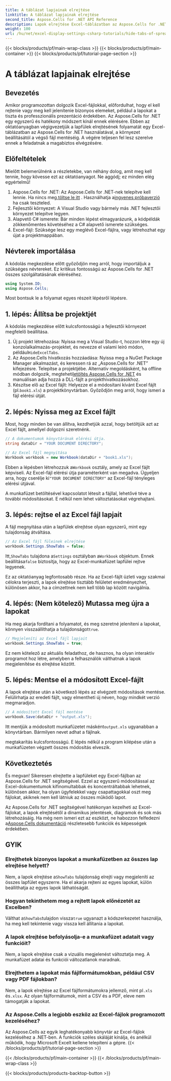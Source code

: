 ```yaml
---
title: A táblázat lapjainak elrejtése
linktitle: A táblázat lapjainak elrejtése
second_title: Aspose.Cells for .NET API Reference
description: Lapok elrejtése Excel-táblázatban az Aspose.Cells for .NET segítségével. Néhány egyszerű lépésben megtudhatja, hogyan lehet programozottan elrejteni és megjeleníteni a lapfüleket.
weight: 100
url: /hu/net/excel-display-settings-csharp-tutorials/hide-tabs-of-spreadsheet/
---
```


{{< blocks/products/pf/main-wrap-class >}}
{{< blocks/products/pf/main-container >}}
{{< blocks/products/pf/tutorial-page-section >}}

# A táblázat lapjainak elrejtése

## Bevezetés

Amikor programozottan dolgozik Excel-fájlokkal, előfordulhat, hogy el kell rejtenie vagy meg kell jelenítenie bizonyos elemeket, például a lapokat a tiszta és professzionális prezentáció érdekében. Az Aspose.Cells for .NET egy egyszerű és hatékony módszert kínál ennek elérésére. Ebben az oktatóanyagban végigvezetjük a lapfülek elrejtésének folyamatát egy Excel-táblázatban az Aspose.Cells for .NET használatával, a környezet beállításától a végső fájl mentéséig. A végére teljesen fel lesz szerelve ennek a feladatnak a magabiztos elvégzésére.

## Előfeltételek

Mielőtt belemerülnénk a részletekbe, van néhány dolog, amit meg kell tennie, hogy kövesse ezt az oktatóanyagot. Ne aggódj; ez minden elég egyértelmű!

1.  Aspose.Cells for .NET: Az Aspose.Cells for .NET-nek telepítve kell lennie. Ha nincs meg,[töltse le itt](https://releases.aspose.com/cells/net/) . Használhatja a[ingyenes próbaverzió](https://releases.aspose.com/) ha csak teszteled.
2. Fejlesztői környezet: A Visual Studio vagy bármely más .NET fejlesztői környezet telepítve legyen.
3. Alapvető C# ismerete: Bár minden lépést elmagyarázunk, a kódpéldák zökkenőmentes követéséhez a C# alapvető ismerete szükséges.
4. Excel-fájl: Szüksége lesz egy meglévő Excel-fájlra, vagy létrehozhat egy újat a projektmappában.

## Névterek importálása

A kódolás megkezdése előtt győződjön meg arról, hogy importáljuk a szükséges névtereket. Ez kritikus fontosságú az Aspose.Cells for .NET összes szolgáltatásának eléréséhez.

```csharp
using System.IO;
using Aspose.Cells;
```

Most bontsuk le a folyamat egyes részeit lépésről lépésre.

## 1. lépés: Állítsa be projektjét

A kódolás megkezdése előtt kulcsfontosságú a fejlesztői környezet megfelelő beállítása.

1.  Új projekt létrehozása: Nyissa meg a Visual Studio-t, hozzon létre egy új konzolalkalmazás-projektet, és nevezze el valami leíró módon, például`HideExcelTabs`.
2. Az Aspose.Cells hivatkozás hozzáadása: Nyissa meg a NuGet Package Manager alkalmazást, és keressen rá az „Aspose.Cells for .NET” kifejezésre. Telepítse a projektjébe.
 Alternatív megoldásként, ha offline módban dolgozik, megteheti[letöltés Aspose.Cells for .NET](https://releases.aspose.com/cells/net/) és manuálisan adja hozzá a DLL-fájlt a projekthivatkozásokhoz.
3. Készítse elő az Excel fájlt: Helyezze el a módosítani kívánt Excel fájlt (pl.`book1.xls`) a projektkönyvtárban. Győződjön meg arról, hogy ismeri a fájl elérési útját.

## 2. lépés: Nyissa meg az Excel fájlt

Most, hogy minden be van állítva, kezdhetjük azzal, hogy betöltjük azt az Excel fájlt, amellyel dolgozni szeretnénk.

```csharp
// A dokumentumok könyvtárának elérési útja.
string dataDir = "YOUR DOCUMENT DIRECTORY";

// Az Excel fájl megnyitása
Workbook workbook = new Workbook(dataDir + "book1.xls");
```

 Ebben a lépésben létrehozzuk a`Workbook` osztály, amely az Excel fájlt képviseli. Az Excel-fájl elérési útja paraméterként van megadva. Ügyeljen arra, hogy cserélje ki`"YOUR DOCUMENT DIRECTORY"` az Excel-fájl tényleges elérési útjával.

A munkafüzet betöltésével kapcsolatot létesít a fájllal, lehetővé téve a további módosításokat. E nélkül nem lehet változtatásokat végrehajtani.

## 3. lépés: rejtse el az Excel fájl lapjait

A fájl megnyitása után a lapfülek elrejtése olyan egyszerű, mint egy tulajdonság átváltása.

```csharp
// Az Excel fájl füleinek elrejtése
workbook.Settings.ShowTabs = false;
```

 Itt,`ShowTabs` tulajdona a`Settings` osztályban a`Workbook` objektum. Ennek beállítása`false` biztosítja, hogy az Excel-munkafüzet lapfülei rejtve legyenek.

Ez az oktatóanyag legfontosabb része. Ha az Excel-fájlt üzleti vagy szakmai célokra terjeszti, a lapok elrejtése tisztább felületet eredményezhet, különösen akkor, ha a címzettnek nem kell több lap között navigálnia.

## 4. lépés: (Nem kötelező) Mutassa meg újra a lapokat

 Ha meg akarja fordítani a folyamatot, és meg szeretné jeleníteni a lapokat, könnyen visszaállíthatja a tulajdonságot`true`.

```csharp
// Megjeleníti az Excel fájl lapjait
workbook.Settings.ShowTabs = true;
```

Ez nem kötelező az aktuális feladathoz, de hasznos, ha olyan interaktív programot hoz létre, amelyben a felhasználók válthatnak a lapok megjelenítése és elrejtése között.

## 5. lépés: Mentse el a módosított Excel-fájlt

A lapok elrejtése után a következő lépés az elvégzett módosítások mentése. Felülírhatja az eredeti fájlt, vagy elmentheti új néven, hogy mindkét verzió megmaradjon.

```csharp
// A módosított Excel fájl mentése
workbook.Save(dataDir + "output.xls");
```

 Itt mentjük a módosított munkafüzetet másként`output.xls` ugyanabban a könyvtárban. Bármilyen nevet adhat a fájlnak.

megtakarítás kulcsfontosságú. E lépés nélkül a program kilépése után a munkafüzeten végzett összes módosítás elveszik.

## Következtetés

És megvan! Sikeresen elrejtette a lapfüleket egy Excel-fájlban az Aspose.Cells for .NET segítségével. Ezzel az egyszerű módosítással az Excel-dokumentumok kifinomultabbak és koncentráltabbak lehetnek, különösen akkor, ha olyan ügyfelekkel vagy csapattagokkal oszt meg fájlokat, akiknek nem kell látniuk az összes működő lapot.

 Az Aspose.Cells for .NET segítségével hatékonyan kezelheti az Excel-fájlokat, a lapok elrejtésétől a dinamikus jelentések, diagramok és sok más létrehozásáig. Ha még nem ismeri ezt az eszközt, ne habozzon felfedezni a[Aspose.Cells dokumentáció](https://reference.aspose.com/cells/net/) részletesebb funkciók és képességek érdekében.

## GYIK

### Elrejthetek bizonyos lapokat a munkafüzetben az összes lap elrejtése helyett?  
 Nem, a lapok elrejtése a`ShowTabs` tulajdonság elrejti vagy megjeleníti az összes lapfület egyszerre. Ha el akarja rejteni az egyes lapokat, külön beállíthatja az egyes lapok láthatóságát.

### Hogyan tekinthetem meg a rejtett lapok előnézetét az Excelben?  
 Válthat a`ShowTabs`tulajdon vissza`true` ugyanazt a kódszerkezetet használja, ha meg kell tekintenie vagy vissza kell állítania a lapokat.

### A lapok elrejtése befolyásolja-e a munkafüzet adatait vagy funkcióit?  
Nem, a lapok elrejtése csak a vizuális megjelenést változtatja meg. A munkafüzet adatai és funkciói változatlanok maradnak.

### Elrejthetem a lapokat más fájlformátumokban, például CSV vagy PDF fájlokban?  
 Nem, a lapok elrejtése az Excel fájlformátumokra jellemző, mint pl`.xls` és`.xlsx`. Az olyan fájlformátumok, mint a CSV és a PDF, eleve nem támogatják a lapokat.

### Az Aspose.Cells a legjobb eszköz az Excel-fájlok programozott kezeléséhez?  
Az Aspose.Cells az egyik leghatékonyabb könyvtár az Excel-fájlok kezeléséhez a .NET-ben. A funkciók széles skáláját kínálja, és anélkül működik, hogy Microsoft Excelt kellene telepíteni a gépre.
{{< /blocks/products/pf/tutorial-page-section >}}

{{< /blocks/products/pf/main-container >}}
{{< /blocks/products/pf/main-wrap-class >}}

{{< blocks/products/products-backtop-button >}}
